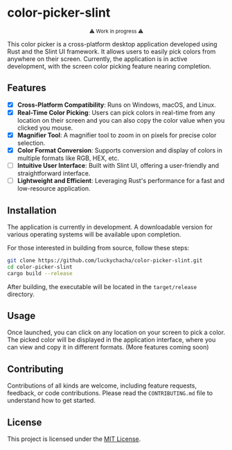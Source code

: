 # color-picker-slint

<div align="center"><sub> ⚠️ Work in progress ⚠️</sub></div>

This color picker is a cross-platform desktop application developed using Rust and the Slint UI framework. It allows users to easily pick colors from anywhere on their screen. Currently, the application is in active development, with the screen color picking feature nearing completion.

## Features

- [x] **Cross-Platform Compatibility**: Runs on Windows, macOS, and Linux.
- [x] **Real-Time Color Picking**: Users can pick colors in real-time from any location on their screen and you can also copy the color value when you clicked you mouse.
- [x] **Magnifier Tool**: A magnifier tool to zoom in on pixels for precise color selection.
- [x] **Color Format Conversion**: Supports conversion and display of colors in multiple formats like RGB, HEX, etc.
- [ ] **Intuitive User Interface**: Built with Slint UI, offering a user-friendly and straightforward interface.
- [ ] **Lightweight and Efficient**: Leveraging Rust's performance for a fast and low-resource application.

## Installation

The application is currently in development. A downloadable version for various operating systems will be available upon completion.

For those interested in building from source, follow these steps:

```bash
git clone https://github.com/luckychacha/color-picker-slint.git
cd color-picker-slint
cargo build --release
```

After building, the executable will be located in the `target/release` directory.

## Usage

Once launched, you can click on any location on your screen to pick a color. The picked color will be displayed in the application interface, where you can view and copy it in different formats. (More features coming soon)

## Contributing

Contributions of all kinds are welcome, including feature requests, feedback, or code contributions. Please read the `CONTRIBUTING.md` file to understand how to get started.

## License

This project is licensed under the [MIT License](LICENSE).
